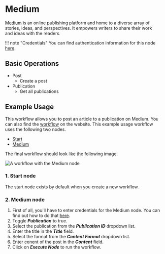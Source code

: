 # Medium

[Medium](https://www.medium.com/) is an online publishing platform and home to a diverse array of stories, ideas, and perspectives. It empowers writers to share their work and ideas with the readers.

!!! note "Credentials"
    You can find authentication information for this node [here](/integrations/builtin/credentials/medium/).


## Basic Operations

* Post
    * Create a post
* Publication
    * Get all publications


## Example Usage

This workflow allows you to post an article to a publication on Medium. You can also find the [workflow](https://n8n.io/workflows/594) on the website. This example usage workflow uses the following two nodes.

- [Start](/integrations/builtin/core-nodes/n8n-nodes-base.start/)
- [Medium]()

The final workflow should look like the following image.

![A workflow with the Medium node](/_images/integrations/builtin/app-nodes/medium/workflow.png)

### 1. Start node

The start node exists by default when you create a new workflow.

### 2. Medium node

1. First of all, you'll have to enter credentials for the Medium node. You can find out how to do that [here](/integrations/builtin/credentials/medium/).
2. Toggle ***Publication*** to true.
3. Select the publication from the ***Publication ID*** dropdown list.
4. Enter the title in the ***Title*** field.
5. Select the format from the ***Content Format*** dropdown list.
6. Enter conent of the post in the ***Content*** field.
7. Click on ***Execute Node*** to run the workflow.





